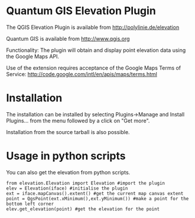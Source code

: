Quantum GIS Elevation Plugin
============================

The QGIS Elevation Plugin is available from http://polylinie.de/elevation

Quantum GIS is available from http://www.qgis.org

Functionality: The plugin will obtain and display point elevation data using 
the Google Maps API.

Use of the extension requires acceptance of the Google Maps Terms of Service:
http://code.google.com/intl/en/apis/maps/terms.html

Installation
============

The installation can be installed by selecting Plugins->Manage and Install Plugins... from the menu
followed by a click on "Get more".

Installation from the source tarball is also possible.

Usage in python scripts
=======================

You can also get the elevation from python scripts. 

```
from elevation.Elevation import Elevation #import the plugin
elev = Elevation(iface) #initialise the plugin
ext = iface.mapCanvas().extent() #get the current map canvas extent
point = QgsPoint(ext.xMinimum(),ext.yMinimum()) #make a point for the bottom left corner
elev.get_elevation(point) #get the elevation for the point
```
